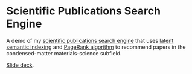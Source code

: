 # Scientific Publications Search Engine

A demo of my [scientific publications search engine](http://ec2-54-166-179-179.compute-1.amazonaws.com) 
that uses [latent semantic indexing](https://en.wikipedia.org/wiki/Latent_semantic_analysis) 
and [PageRank algorithm](https://en.wikipedia.org/wiki/PageRank)
to recommend papers in the condensed-matter materials-science subfield.

[Slide deck](https://docs.google.com/presentation/d/1CeH6sUAkqVQmRL3qRiiW-RTbA3sPCZrlAuIMxgwM5f4/edit#slide=id.g1378c875a2_0_0).
